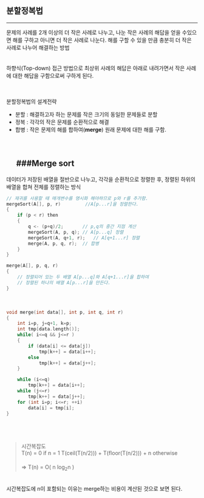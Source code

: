 ﻿## 분할정복법---문제의 사례를 2개 이상의 더 작은 사례로 나누고, 나눈 작은 사례의 해답을 얻을 수있으면 해를 구하고 아니면 더 작은 사례로 나눈다. 해를 구할 수 있을 만큼 충분히 더 작은 사례로 나누어 해결하는 방법  　하향식(Top-down) 접근 방법으로 최상위 사례의 해답은 아래로 내려가면서 작은 사례에 대한 해답을 구함으로써 구하게 된다.　분할정복법의 설계전략- 분할 : 해결하고자 하는 문제를 작은 크기의 동일한 문제들로 분할- 정복 : 각각의 작은 문제를 순환적으로 해결- 합병 : 작은 문제의 해를 합하여(__merge__) 원래 문제에 대한 해를 구함.　	　　###Merge sort---데이터가 저장된 배열을 절반으로 나누고, 각각을 순환적으로 정렬한 후, 정렬된 하위의 배열을 합쳐 전체를 정렬하는 방식  ```cpp// 재귀를 사용할 때 매개변수를 명시화 해야하므로 p와 r를 추가함.mergeSort(A[], p, r)		 //A[p...r]을 정렬한다.{	if (p < r) then	{		q <- (p+q)/2;		// p,q의 중간 지점 계산		mergeSort(A, p, q);	// A[p...q] 정렬		mergeSort(A, q+1, r);	// A[q+1...r] 정렬		merge(A, p, q, r);	// 합병	}}merge(A[], p, q, r){	// 정렬되어 있는 두 배열 A[p...q]와 A[q+1...r]을 합하여	// 정렬된 하나의 배열 A[p...r]을 만든다.}```  　  ```cppvoid merge(int data[], int p, int q, int r){	int i=p, j=q+1, k=p;	int tmp[data.length()];	while( i<=q && j<=r )	{		if (data[i] <= data[j])			tmp[k++] = data[i++];		else			tmp[k++] = data[j++];	}	while (i<=q)		tmp[k++] = data[i++];	while (j<=r)		tmp[k++] = data[j++];	for (int i=p; i<=r; ++i)		data[i] = tmp[i];}```　  　  > 시간복잡도  > T(n) = 0					if n = 1> T(ceil(T(n/2))) + T(floor(T(n/2))) + n	otherwise  > 　  > => T(n) = O( n log<sub>2</sub>n )　  시간복잡도에 n이 포함되는 이유는 merge하는 비용이 계산된 것으로 보면 된다.